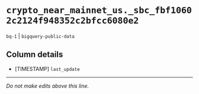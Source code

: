# `crypto_near_mainnet_us._sbc_fbf10602c2124f948352c2bfcc6080e2`
`bq-1` | `bigquery-public-data`

## Column details
* [TIMESTAMP] `last_update`

-------------------------------------------------------------------------------
*Do not make edits above this line.*

